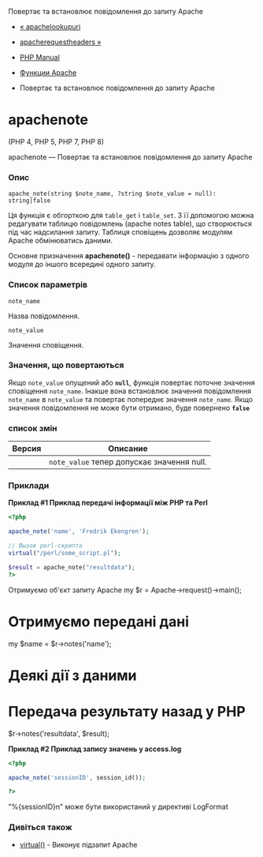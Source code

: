 Повертає та встановлює повідомлення до запиту Apache

-   [« apachelookupuri](function.apache-lookup-uri.html)
    
-   [apacherequestheaders »](function.apache-request-headers.html)
    
-   [PHP Manual](index.html)
    
-   [Функции Apache](ref.apache.html)
    
-   Повертає та встановлює повідомлення до запиту Apache
    

# apachenote

(PHP 4, PHP 5, PHP 7, PHP 8)

apachenote — Повертає та встановлює повідомлення до запиту Apache

### Опис

```methodsynopsis
apache_note(string $note_name, ?string $note_value = null): string|false
```

Ця функція є обгорткою для `table_get` і `table_set`. З її допомогою можна редагувати таблицю повідомлень (apache notes table), що створюється під час надсилання запиту. Таблиця сповіщень дозволяє модулям Apache обмінюватись даними.

Основне призначення **apachenote()** - передавати інформацію з одного модуля до іншого всередині одного запиту.

### Список параметрів

`note_name`

Назва повідомлення.

`note_value`

Значення сповіщення.

### Значення, що повертаються

Якщо `note_value` опущений або **`null`**, функція повертає поточне значення сповіщення `note_name`. Інакше вона встановлює значення повідомлення `note_name` в `note_value` та повертає попереднє значення `note_name`. Якщо значення повідомлення не може бути отримано, буде повернено **`false`**

### список змін

| Версия | Описание                                   |
|--------|--------------------------------------------|
|        | `note_value` тепер допускає значення null. |

### Приклади

**Приклад #1 Приклад передачі інформації між PHP та Perl**

```php
<?php

apache_note('name', 'Fredrik Ekengren');

// Вызов perl-скрипта
virtual("/perl/some_script.pl");

$result = apache_note("resultdata");
?>
```

Отримуємо об'єкт запиту Apache my $r = Apache->request()->main();

# Отримуємо передані дані

my $name = $r->notes('name');

# Деякі дії з даними

# Передача результату назад у PHP

$r->notes('resultdata', $result);

**Приклад #2 Приклад запису значень у access.log**

```php
<?php

apache_note('sessionID', session_id());

?>
```

"%{sessionID}n" може бути використаний у директиві LogFormat

### Дивіться також

-   [virtual()](function.virtual.html) - Виконує підзапит Apache